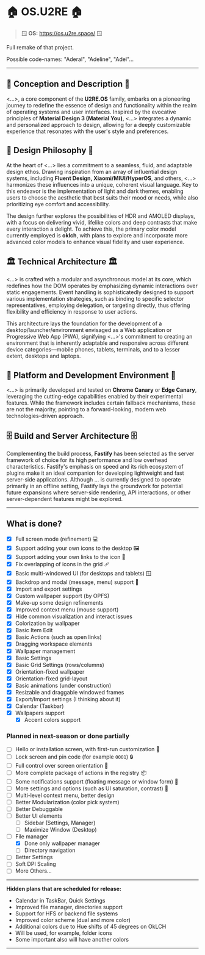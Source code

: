 # 🏠 OS.U2RE 🏠

> 🪟 **OS:** <https://os.u2re.space/> 🪟

Full remake of that project.

Possible code-names: "Aderal", "Adeline", "Adel"...

---

## 🧩 Conception and Description 🧩

<...>, a core component of the **U2RE.OS** family, embarks on a pioneering journey to redefine the essence of design and functionality within the realm of operating systems and user interfaces. Inspired by the evocative principles of **Material Design 3 (Material You)**, <...> integrates a dynamic and personalized approach to design, allowing for a deeply customizable experience that resonates with the user's style and preferences.

## 🎨 Design Philosophy 🎨

At the heart of <...> lies a commitment to a seamless, fluid, and adaptable design ethos. Drawing inspiration from an array of influential design systems, including **Fluent Design, Xiaomi/MIUI/HyperOS**, and others, <...> harmonizes these influences into a unique, coherent visual language. Key to this endeavor is the implementation of light and dark themes, enabling users to choose the aesthetic that best suits their mood or needs, while also prioritizing eye comfort and accessibility.

The design further explores the possibilities of HDR and AMOLED displays, with a focus on delivering vivid, lifelike colors and deep contrasts that make every interaction a delight. To achieve this, the primary color model currently employed is **oklch**, with plans to explore and incorporate more advanced color models to enhance visual fidelity and user experience.

## 🏛️ Technical Architecture 🏛️

<...> is crafted with a modular and asynchronous model at its core, which redefines how the DOM operates by emphasizing dynamic interactions over static engagements. Event handling is sophisticatedly designed to support various implementation strategies, such as binding to specific selector representatives, employing delegation, or targeting directly, thus offering flexibility and efficiency in response to user actions.

This architecture lays the foundation for the development of a desktop/launcher/environment envisaged as a Web application or Progressive Web App (PWA), signifying <...>'s commitment to creating an environment that is inherently adaptable and responsive across different device categories—mobile phones, tablets, terminals, and to a lesser extent, desktops and laptops.

## 📱 Platform and Development Environment 📱

<...> is primarily developed and tested on **Chrome Canary** or **Edge Canary**, leveraging the cutting-edge capabilities enabled by their experimental features. While the framework includes certain fallback mechanisms, these are not the majority, pointing to a forward-looking, modern web technologies-driven approach.

## 🗄️ Build and Server Architecture 🗄️

Complementing the build process, **Fastify** has been selected as the server framework of choice for its high performance and low overhead characteristics. Fastify's emphasis on speed and its rich ecosystem of plugins make it an ideal companion for developing lightweight and fast server-side applications. Although ... is currently designed to operate primarily in an offline setting, Fastify lays the groundwork for potential future expansions where server-side rendering, API interactions, or other server-dependent features might be explored.

---

## What is done?

- [x] Full screen mode (refinement) 💻
- [x] Support adding your own icons to the desktop 🖼️
- [x] Support adding your own links to the icon 🔗
- [x] Fix overlapping of icons in the grid 🩹
- [x] Basic multi-windowed UI (for desktops and tablets) 🪟
- [x] Backdrop and modal (message, menu) support 🧩
- [x] Import and export settings
- [x] Custom wallpaper support (by OPFS)
- [x] Make-up some design refinements
- [x] Improved context menu (mouse support)
- [x] Hide common visualization and interact issues
- [x] Colorization by wallpaper
- [x] Basic Item Edit
- [x] Basic Actions (such as open links)
- [x] Dragging workspace elements
- [x] Wallpaper management
- [x] Basic Settings
- [x] Basic Grid Settings (rows/columns)
- [x] Orientation-fixed wallpaper
- [x] Orientation-fixed grid-layout
- [x] Basic animations (under construction)
- [x] Resizable and draggable windowed frames
- [x] Export/Import settings (I thinking about it)
- [x] Calendar (Taskbar)
- [x] Wallpapers support
  - [x] Accent colors support

### Planned in next-season or done partially

- [ ] Hello or installation screen, with first-run customization 🎨
- [ ] Lock screen and pin code (for example `0001`) 🔒
- [ ] Full control over screen orientation 📱
- [ ] More complete package of actions in the registry 📦
- [ ] Some notifications support (floating message or window form) 🔔
- [ ] More settings and options (such as UI saturation, contrast) 🔧
- [ ] Multi-level context menu, better design
- [ ] Better Modularization (color pick system)
- [ ] Better Debuggable
- [ ] Better UI elements
  - [ ] Sidebar (Settings, Manager)
  - [ ] Maximize Window (Desktop)
- [ ] File manager
  - [x] Done only wallpaper manager
  - [ ] Directory navigation
- [ ] Better Settings
- [ ] Soft DPI Scaling
- [ ] More Others...

---

**Hidden plans that are scheduled for release:**

- Calendar in TaskBar, Quick Settings
- Improved file manager, directories support
- Support for HFS or backend file systems
- Improved color scheme (dual and more color)
- Additional colors due to Hue shifts of 45 degrees on OkLCH
- Will be used, for example, folder icons
- Some important also will have another colors

---
